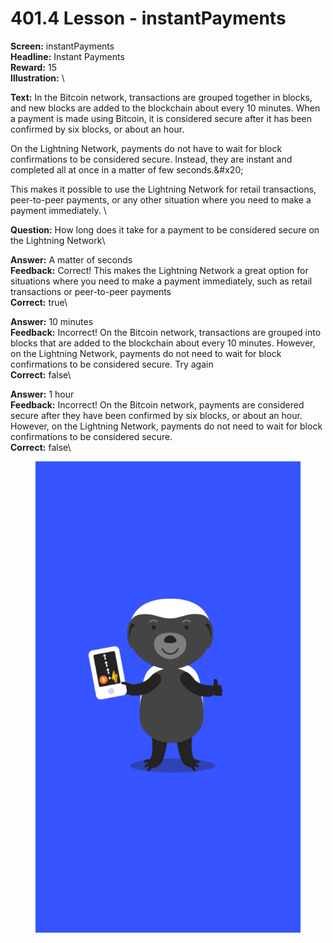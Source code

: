# 401.4 Lesson - instantPayments

**Screen:** instantPayments\
**Headline:** Instant Payments\
**Reward:** 15\
**Illustration:** \

**Text:** In the Bitcoin network, transactions are grouped together in blocks, and new blocks are added to the blockchain about every 10 minutes. When a payment is made using Bitcoin, it is considered secure after it has been confirmed by six blocks, or about an hour.

On the Lightning Network, payments do not have to wait for block confirmations to be considered secure. Instead, they are instant and completed all at once in a matter of few seconds.&amp;#x20;

This makes it possible to use the Lightning Network for retail transactions, peer-to-peer payments, or any other situation where you need to make a payment immediately.
\

**Question:** How long does it take for a payment to be considered secure on the Lightning Network\

**Answer:** A matter of seconds\
**Feedback:** Correct! This makes the Lightning Network a great option for situations where you need to make a payment immediately, such as retail transactions or peer-to-peer payments\
**Correct:** true\

**Answer:** 10 minutes\
**Feedback:** Incorrect! On the Bitcoin network, transactions are grouped into blocks that are added to the blockchain about every 10 minutes. However, on the Lightning Network, payments do not need to wait for block confirmations to be considered secure. Try again\
**Correct:** false\

**Answer:** 1 hour\
**Feedback:** Incorrect! On the Bitcoin network, payments are considered secure after they have been confirmed by six blocks, or about an hour. However, on the Lightning Network, payments do not need to wait for block confirmations to be considered secure.\
**Correct:** false\


<figure><img src="../.gitbook/assets/401-04.png" alt=""><figcaption></figcaption></figure>

